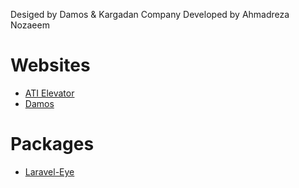 Desiged by Damos & Kargadan Company
Developed by Ahmadreza Nozaeem

# Websites
- [ATI Elevator](https://ami-hp.github.io/ati.elevator/)
- [Damos](https://ami-hp.github.io/damos/)

# Packages
- [Laravel-Eye](https://github.com/ami-hp/laravel-eye)

